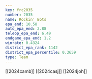```yaml
---
key: frc2035
number: 2035
name: Rockin' Bots
epa_end: 10.58
auto_epa_end: 2.88
teleop_epa_end: 6.49
endgame_epa_end: 1.2
winrate: 0.4324
district_epa_rank: 1142
district_epa_percentile: 0.3659
type: Team
---
```

[[2024camb]]
[[2024casj]]
[[2024joh]]
